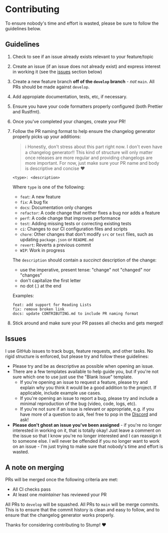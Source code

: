 # Contributing

To ensure nobody's time and effort is wasted, please be sure to follow the guidelines below.

## Guidelines

1. Check to see if an issue already exists relevant to your feature/topic
2. Create an issue (if an issue does not already exist) and express interest in working it (see the [issues](#issues) section below)
3. Create a new feature branch **off of the `develop` branch** - _not_ `main`. All PRs should be made against `develop`.
4. Add appropiate documentation, tests, etc, if necessary.
5. Ensure you have your code formatters properly configured (both Prettier and Rustfmt).
6. Once you've completed your changes, create your PR!
7. Follow the PR naming format to help ensure the changelog generator properly picks up your additions:

   > :information_source: Honestly, don't stress about this part right now. I don't even have a changelog generator!! This kind of structure will only matter once releases are more regular and providing changelogs are more important. For now, just make sure your PR name and body is descriptive and concise :heart:

   ```
   <type>: <description>
   ```

   Where `type` is one of the following:

   - `feat`: A new feature
   - `fix`: A bug fix
   - `docs`: Documentation only changes
   - `refactor`: A code change that neither fixes a bug nor adds a feature
   - `perf`: A code change that improves performance
   - `test`: Adding missing tests or correcting existing tests
   - `ci`: Changes to our CI configuration files and scripts
   - `chore`: Other changes that don't modify `src` or `test` files, such as updating `package.json` or `README.md`
   - `revert`: Reverts a previous commit
   - `WIP`: Work in progress

   The `description` should contain a _succinct_ description of the change:

   - use the imperative, present tense: "change" not "changed" nor "changes"
   - don't capitalize the first letter
   - no dot (.) at the end

   Examples:

   ```
   feat: add support for Reading Lists
   fix: remove broken link
   docs: update CONTRIBUTING.md to include PR naming format
   ```

8. Stick around and make sure your PR passes all checks and gets merged!

## Issues

I use GitHub issues to track bugs, feature requests, and other tasks. No rigid structure is enforced, but please try and follow these guidelines:

- Please try and be as descriptive as possible when opening an issue.
- There are a few templates available to help guide you, but if you're not sure which one to use just use the "Blank Issue" template.
  - If you're opening an issue to request a feature, please try and explain why you think it would be a good addition to the project. If applicable, include example use cases.
  - If you're opening an issue to report a bug, please try and include a minimal reproduction of the bug (video, code, logs, etc).
  - If you're not sure if an issue is relevant or appropriate, e.g. if you have more of a question to ask, feel free to pop in the [Discord](https://discord.gg/63Ybb7J3as) and ask!
- **Please don't ghost an issue you've been assigned** - if you're no longer interested in working on it, that is totally okay! Just leave a comment on the issue so that I know you're no longer interested and I can reassign it to someone else. I will never be offended if you no longer want to work on an issue - I'm just trying to make sure that nobody's time and effort is wasted.

## A note on merging

PRs will be merged once the following criteria are met:

- All CI checks pass
- At least one _maintainer_ has reviewed your PR

All PRs to `develop` will be squashed. All PRs to `main` will be merge commits. This is to ensure that the commit history is clean and easy to follow, and to ensure that the changelog generator works properly.

Thanks for considering contributing to Stump! :heart:
